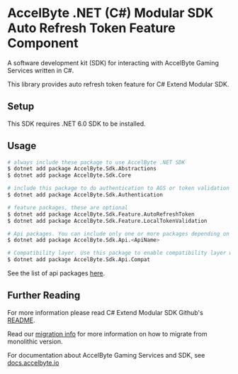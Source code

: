 # AccelByte .NET (C#) Modular SDK Auto Refresh Token Feature Component

A software development kit (SDK) for interacting with AccelByte Gaming Services written in C#.

This library provides auto refresh token feature for C# Extend Modular SDK.

## Setup

This SDK requires .NET 6.0 SDK to be installed.

## Usage

```bash
# always include these package to use AccelByte .NET SDK
$ dotnet add package AccelByte.Sdk.Abstractions
$ dotnet add package AccelByte.Sdk.Core

# include this package to do authentication to AGS or token validation
$ dotnet add package AccelByte.Sdk.Authentication

# feature packages, these are optional
$ dotnet add package AccelByte.Sdk.Feature.AutoRefreshToken
$ dotnet add package AccelByte.Sdk.Feature.LocalTokenValidation

# Api packages. You can include only one or more packages depending on your need.
$ dotnet add package AccelByte.Sdk.Api.<ApiName>

# Compatibility layer. Use this package to enable compatibility layer with monolithic sdk version.
$ dotnet add package AccelByte.Sdk.Api.Compat
```

See the list of api packages [here](apis/).

## Further Reading

For more information please read C# Extend Modular SDK Github's [README](https://github.com/AccelByte/accelbyte-csharp-modular-sdk/blob/main/README.md).

Read our [migration info](https://github.com/AccelByte/accelbyte-csharp-modular-sdk/blob/main/MIGRATION.md) for more information on how to migrate from monolithic version.

For documentation about AccelByte Gaming Services and SDK, see [docs.accelbyte.io](https://docs.accelbyte.io/)
